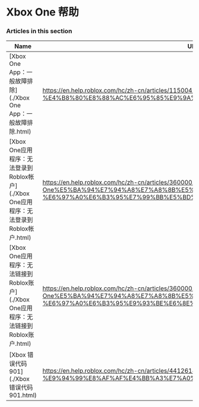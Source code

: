 # Xbox One 帮助  
### Articles in this section
Name|URL
-|-
[Xbox One App：一般故障排除](./Xbox One App：一般故障排除.html) |https://en.help.roblox.com/hc/zh-cn/articles/115004532866-Xbox-One-App-%E4%B8%80%E8%88%AC%E6%95%85%E9%9A%9C%E6%8E%92%E9%99%A4
[Xbox One应用程序：无法登录到Roblox帐户](./Xbox One应用程序：无法登录到Roblox帐户.html) |https://en.help.roblox.com/hc/zh-cn/articles/360000334523-Xbox-One%E5%BA%94%E7%94%A8%E7%A8%8B%E5%BA%8F-%E6%97%A0%E6%B3%95%E7%99%BB%E5%BD%95%E5%88%B0Roblox%E5%B8%90%E6%88%B7
[Xbox One应用程序：无法链接到Roblox账户](./Xbox One应用程序：无法链接到Roblox账户.html) |https://en.help.roblox.com/hc/zh-cn/articles/360000334603-Xbox-One%E5%BA%94%E7%94%A8%E7%A8%8B%E5%BA%8F-%E6%97%A0%E6%B3%95%E9%93%BE%E6%8E%A5%E5%88%B0Roblox%E8%B4%A6%E6%88%B7
[Xbox 错误代码 901](./Xbox 错误代码 901.html) |https://en.help.roblox.com/hc/zh-cn/articles/4412614080532-Xbox-%E9%94%99%E8%AF%AF%E4%BB%A3%E7%A0%81-901